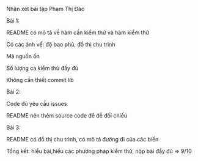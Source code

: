 Nhận xét bài tập Phạm Thị Đào

Bài 1:

README có mô tả về hàm cần kiểm thử và hàm kiểm thử

Có các ảnh về: độ bao phủ,  đồ thị chu trình

Mã nguồn ổn

Số lượng ca kiểm thử đầy đủ

Không cần thiết commit lib

Bài 2:

Code đủ yêu cầu issues

README nên thêm source code để dễ đối chiếu

Bài 3:

README có đồ thị chu trình, có mô tả đường đi của các biến

Tổng kết: hiểu bài,hiểu các phương pháp kiểm thử, nộp bài đầy đủ => 9/10

